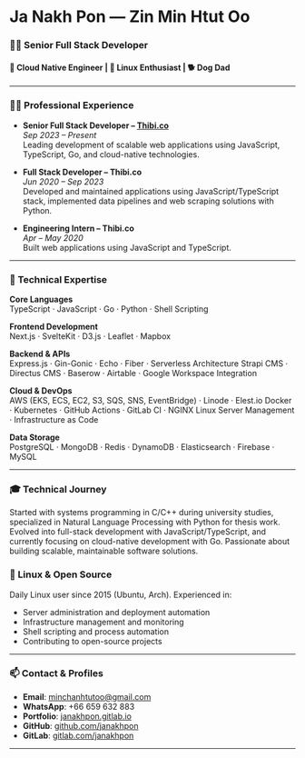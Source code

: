 # Ja Nakh Pon — Zin Min Htut Oo

### 🧑‍💻 Senior Full Stack Developer
#### 🚀 Cloud Native Engineer | 🐧 Linux Enthusiast | 🐕 Dog Dad

---

### 👨‍💼 Professional Experience

- **Senior Full Stack Developer – [Thibi.co](https://thibi.co)**  
  *Sep 2023 – Present*  
  Leading development of scalable web applications using JavaScript, TypeScript, Go, and cloud-native technologies.

- **Full Stack Developer – Thibi.co**  
  *Jun 2020 – Sep 2023*  
  Developed and maintained applications using JavaScript/TypeScript stack, implemented data pipelines and web scraping solutions with Python.

- **Engineering Intern – Thibi.co**  
  *Apr – May 2020*  
  Built web applications using JavaScript and TypeScript.

---

### 🧰 Technical Expertise

**Core Languages**  
TypeScript · JavaScript · Go · Python  · Shell Scripting

**Frontend Development**  
Next.js · SvelteKit · D3.js · Leaflet · Mapbox

**Backend & APIs**  
Express.js · Gin-Gonic · Echo · Fiber · Serverless Architecture
Strapi CMS · Directus CMS · Baserow · Airtable · Google Workspace Integration

**Cloud & DevOps**  
AWS (EKS, ECS, EC2, S3, SQS, SNS, EventBridge) · Linode · Elest.io
Docker · Kubernetes · GitHub Actions · GitLab CI · NGINX
Linux Server Management · Infrastructure as Code

**Data Storage**  
PostgreSQL · MongoDB · Redis · DynamoDB · Elasticsearch · Firebase · MySQL

---

### 🎓 Technical Journey

Started with systems programming in C/C++ during university studies, specialized in Natural Language Processing with Python for thesis work. Evolved into full-stack development with JavaScript/TypeScript, and currently focusing on cloud-native development with Go. Passionate about building scalable, maintainable software solutions.

### 🐧 Linux & Open Source

Daily Linux user since 2015 (Ubuntu, Arch). Experienced in:
- Server administration and deployment automation
- Infrastructure management and monitoring
- Shell scripting and process automation
- Contributing to open-source projects

---

### 📫 Contact & Profiles

- **Email**: minchanhtutoo@gmail.com  
- **WhatsApp**: +66 659 632 883  
- **Portfolio**: [janakhpon.gitlab.io](https://janakhpon.gitlab.io/)  
- **GitHub**: [github.com/janakhpon](https://github.com/janakhpon)  
- **GitLab**: [gitlab.com/janakhpon](https://gitlab.com/janakhpon)

---

